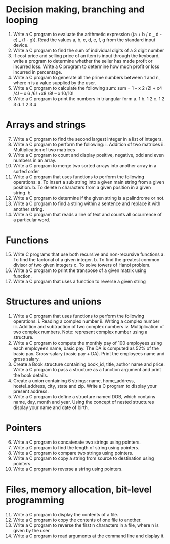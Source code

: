 # Decision making, branching and looping

1.  Write a C program to evaluate the arithmetic expression ((a + b / c _ d - e) _ (f - g)). Read the values a, b, c, d, e, f, g from the standard input device.
2.  Write a C program to find the sum of individual digits of a 3 digit number
3.  If cost price and selling price of an item is input through the keyboard, write a program to determine whether the seller has made profit or incurred loss. Write a C program to determine how much profit or loss incurred in percentage.
4.  Write a C program to generate all the prime numbers between 1 and n, where n is a value supplied by the user.
5.  Write a C program to calculate the following sum: sum = 1 – x 2 /2! + x4 /4! – x 6 /6! +x8 /8! – x 10/10!
6.  Write a C program to print the numbers in triangular form
    a. 1
    b. 1 2
    c. 1 2 3
    d. 1 2 3 4

# Arrays and strings

7.  Write a C program to find the second largest integer in a list of integers.
8.  Write a C program to perform the following: i. Addition of two matrices ii. Multiplication of two matrices
9.  Write a C program to count and display positive, negative, odd and even numbers in an array.
10. Write a C program to merge two sorted arrays into another array in a sorted order
11. Write a C program that uses functions to perform the following operations:
    a. To insert a sub string into a given main string from a given position.
    b. To delete n characters from a given position in a given string. b.
12. Write a C program to determine if the given string is a palindrome or not.
13. Write a C program to find a string within a sentence and replace it with another string.
14. Write a C program that reads a line of text and counts all occurrence of a particular word.

# Functions

15. Write C programs that use both recursive and non-recursive functions
    a. To find the factorial of a given integer.
    b. To find the greatest common divisor of two given integers
    c. To solve towers of Hanoi problem.
16. Write a C program to print the transpose of a given matrix using function.
17. Write a C program that uses a function to reverse a given string

# Structures and unions

1.  Write a C program that uses functions to perform the following operations:
    i. Reading a complex number
    ii. Writing a complex number
    iii. Addition and subtraction of two complex numbers
    iv. Multiplication of two complex numbers. Note: represent complex number using a structure.
2.  Write a C program to compute the monthly pay of 100 employees using each employee’s name, basic pay. The DA is computed as 52% of the basic pay. Gross-salary (basic pay + DA). Print the employees name and gross salary.
3.  Create a Book structure containing book_id, title, author name and price. Write a C program to pass a structure as a function argument and print the book details.
4.  Create a union containing 6 strings: name, home_address, hostel_address, city, state and zip. Write a C program to display your present address.
5.  Write a C program to define a structure named DOB, which contains name, day, month and year. Using the concept of nested structures display your name and date of birth.

# Pointers

6.  Write a C program to concatenate two strings using pointers.
7.  Write a C program to find the length of string using pointers.
8.  Write a C program to compare two strings using pointers.
9.  Write a C program to copy a string from source to destination using pointers.
10. Write a C program to reverse a string using pointers.

# Files, memory allocation, bit-level programming

11. Write a C program to display the contents of a file.
12. Write a C program to copy the contents of one file to another.
13. Write a C program to reverse the first n characters in a file, where n is given by the user
14. Write a C program to read arguments at the command line and display it.
